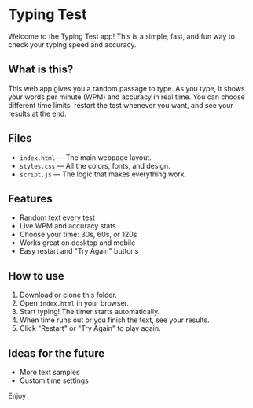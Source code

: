 # Typing Test

Welcome to the Typing Test app! This is a simple, fast, and fun way to check your typing speed and accuracy.

## What is this?

This web app gives you a random passage to type. As you type, it shows your words per minute (WPM) and accuracy in real time. You can choose different time limits, restart the test whenever you want, and see your results at the end.

## Files

- `index.html` — The main webpage layout.
- `styles.css` — All the colors, fonts, and design.
- `script.js` — The logic that makes everything work.

## Features

- Random text every test
- Live WPM and accuracy stats
- Choose your time: 30s, 60s, or 120s
- Works great on desktop and mobile
- Easy restart and "Try Again" buttons

## How to use

1. Download or clone this folder.
2. Open `index.html` in your browser.
3. Start typing! The timer starts automatically.
4. When time runs out or you finish the text, see your results.
5. Click "Restart" or "Try Again" to play again.

## Ideas for the future

- More text samples
- Custom time settings

Enjoy